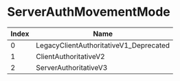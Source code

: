 # ServerAuthMovementMode

Index | Name
--- | ---
0 | LegacyClientAuthoritativeV1_Deprecated
1 | ClientAuthoritativeV2
2 | ServerAuthoritativeV3